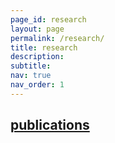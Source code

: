 ```yaml
---
page_id: research
layout: page
permalink: /research/
title: research
description:
subtitle: 
nav: true
nav_order: 1
---
```


<div class="projects">
  <a id="toggle-content-3" href="javascript:void(0);" onclick="toggleVisibility('content-3')">
    <h2 class="category"><i class="fa-solid fa-chevron-down fa-2xs"></i> publications </h2>
  </a>
</div>
